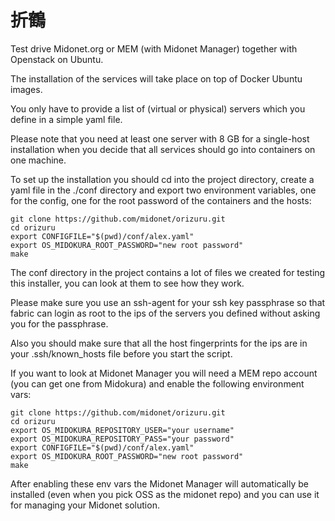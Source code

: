 折鶴
====
Test drive Midonet.org or MEM (with Midonet Manager) together with Openstack on Ubuntu.

The installation of the services will take place on top of Docker Ubuntu images.

You only have to provide a list of (virtual or physical) servers which you define in a simple yaml file.

Please note that you need at least one server with 8 GB for a single-host installation when you decide that all services should go into containers on one machine.

To set up the installation you should cd into the project directory, create a yaml file in the ./conf directory and export two environment variables, one for the config, one for the root password of the containers and the hosts:
```
git clone https://github.com/midonet/orizuru.git
cd orizuru
export CONFIGFILE="$(pwd)/conf/alex.yaml"
export OS_MIDOKURA_ROOT_PASSWORD="new root password"
make
```

The conf directory in the project contains a lot of files we created for testing this installer, you can look at them to see how they work.

Please make sure you use an ssh-agent for your ssh key passphrase so that fabric can login as root to the ips of the servers you defined without asking you for the passphrase.

Also you should make sure that all the host fingerprints for the ips are in your .ssh/known_hosts file before you start the script.

If you want to look at Midonet Manager you will need a MEM repo account (you can get one from Midokura) and enable the following environment vars:
```
git clone https://github.com/midonet/orizuru.git
cd orizuru
export OS_MIDOKURA_REPOSITORY_USER="your username"
export OS_MIDOKURA_REPOSITORY_PASS="your password"
export CONFIGFILE="$(pwd)/conf/alex.yaml"
export OS_MIDOKURA_ROOT_PASSWORD="new root password"
make
```

After enabling these env vars the Midonet Manager will automatically be installed (even when you pick OSS as the midonet repo) and you can use it for managing your Midonet solution.

